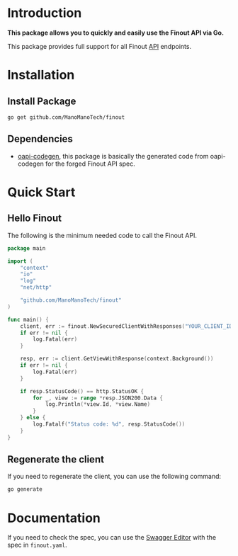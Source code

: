 # Introduction

**This package allows you to quickly and easily use the Finout API via Go.**

This package provides full support for all Finout [API](https://docs.finout.io/en/collections/166488-api) endpoints.

# Installation

## Install Package

`go get github.com/ManoManoTech/finout`

## Dependencies

- [oapi-codegen](https://github.com/oapi-codegen/oapi-codegen), this package is basically the generated code from oapi-codegen for the forged Finout API spec.

# Quick Start

## Hello Finout

The following is the minimum needed code to call the Finout API.

```go
package main

import (
    "context"
    "io"
    "log"
    "net/http"

    "github.com/ManoManoTech/finout"
)

func main() {
    client, err := finout.NewSecuredClientWithResponses("YOUR_CLIENT_ID", "YOUR_SECRET_KEY")
    if err != nil {
        log.Fatal(err)
    }

    resp, err := client.GetViewWithResponse(context.Background())
    if err != nil {
        log.Fatal(err)
    }

    if resp.StatusCode() == http.StatusOK {
        for _, view := range *resp.JSON200.Data {
            log.Println(*view.Id, *view.Name)
        }
    } else {
        log.Fatalf("Status code: %d", resp.StatusCode())
    }
}
```

## Regenerate the client

If you need to regenerate the client, you can use the following command:

```bash
go generate
```

# Documentation

If you need to check the spec, you can use the [Swagger Editor](https://editor.swagger.io/?url=https://raw.githubusercontent.com/ManoManoTech/finout/refs/heads/main/finout.yaml) with the spec in `finout.yaml`.
